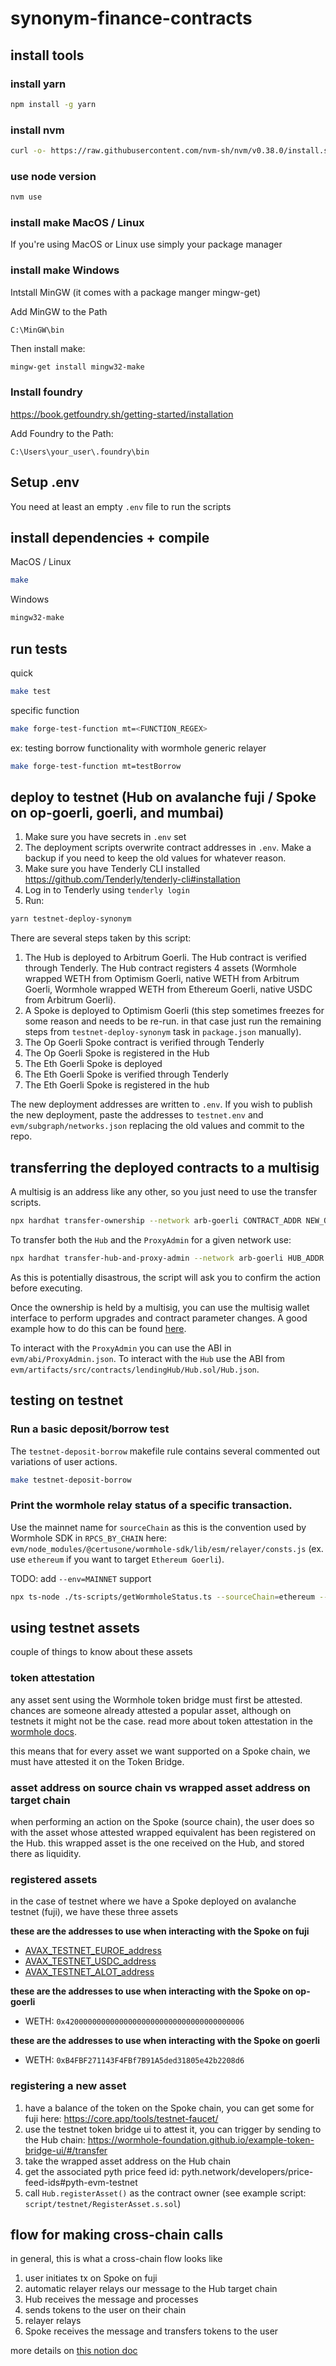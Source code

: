 # synonym-finance-contracts

## install tools

### install yarn

```bash
npm install -g yarn
```

### install nvm
```bash
curl -o- https://raw.githubusercontent.com/nvm-sh/nvm/v0.38.0/install.sh | bash
```

### use node version
```bash
nvm use
```

### install make MacOS / Linux

If you're using MacOS or Linux use simply your package manager

### install make Windows

Intstall MinGW (it comes with a package manger mingw-get)

Add MinGW to the Path

```
C:\MinGW\bin
```

Then install make:

```bash
mingw-get install mingw32-make
```

### Install foundry

https://book.getfoundry.sh/getting-started/installation

Add Foundry to the Path:

```
C:\Users\your_user\.foundry\bin
```

## Setup .env

You need at least an empty `.env` file to run the scripts

## install dependencies + compile

MacOS / Linux

```bash
make
```

Windows

```bash
mingw32-make
```

## run tests

quick

```bash
make test
```

specific function

```bash
make forge-test-function mt=<FUNCTION_REGEX>
```

ex: testing borrow functionality with wormhole generic relayer

```bash
make forge-test-function mt=testBorrow
```

## deploy to testnet (Hub on avalanche fuji / Spoke on op-goerli, goerli, and mumbai)

1. Make sure you have secrets in `.env` set
2. The deployment scripts overwrite contract addresses in `.env`. Make a backup if you need to keep the old values for whatever reason.
3. Make sure you have Tenderly CLI installed https://github.com/Tenderly/tenderly-cli#installation
4. Log in to Tenderly using `tenderly login`
5. Run:

```bash
yarn testnet-deploy-synonym
```

There are several steps taken by this script:
1. The Hub is deployed to Arbitrum Goerli. The Hub contract is verified through Tenderly. The Hub contract registers 4 assets (Wormhole wrapped WETH from Optimism Goerli, native WETH from Arbitrum Goerli, Wormhole wrapped WETH from Ethereum Goerli, native USDC from Arbitrum Goerli).
2. A Spoke is deployed to Optimism Goerli (this step sometimes freezes for some reason and needs to be re-run. in that case just run the remaining steps from `testnet-deploy-synonym` task in `package.json` manually).
3. The Op Goerli Spoke contract is verified through Tenderly
4. The Op Goerli Spoke is registered in the Hub
5. The Eth Goerli Spoke is deployed
6. The Eth Goerli Spoke is verified through Tenderly
7. The Eth Goerli Spoke is registered in the hub

The new deployment addresses are written to `.env`. If you wish to publish the new deployment, paste the addresses to `testnet.env` and `evm/subgraph/networks.json` replacing the old values and commit to the repo.

## transferring the deployed contracts to a multisig

A multisig is an address like any other, so you just need to use the transfer scripts.

```bash
npx hardhat transfer-ownership --network arb-goerli CONTRACT_ADDR NEW_OWNER
```

To transfer both the `Hub` and the `ProxyAdmin` for a given network use:

```bash
npx hardhat transfer-hub-and-proxy-admin --network arb-goerli HUB_ADDR NEW_OWNER
```

As this is potentially disastrous, the script will ask you to confirm the action before executing.

Once the ownership is held by a multisig, you can use the multisig wallet interface to perform upgrades and contract parameter changes. A good example how to do this can be found [here](https://medium.com/@msvstj/how-to-upgrade-proxies-in-multisig-safe-b09f03cbce4c).

To interact with the `ProxyAdmin` you can use the ABI in `evm/abi/ProxyAdmin.json`. To interact with the `Hub` use the ABI from `evm/artifacts/src/contracts/lendingHub/Hub.sol/Hub.json`.

## testing on testnet

### Run a basic deposit/borrow test

The `testnet-deposit-borrow` makefile rule contains several commented out variations of user actions.

```bash
make testnet-deposit-borrow
```

### Print the wormhole relay status of a specific transaction.

Use the mainnet name for `sourceChain` as this is the convention used by Wormhole SDK in `RPCS_BY_CHAIN` here: `evm/node_modules/@certusone/wormhole-sdk/lib/esm/relayer/consts.js` (ex. use `ethereum` if you want to target `Ethereum Goerli`).

TODO: add `--env=MAINNET` support

```bash
npx ts-node ./ts-scripts/getWormholeStatus.ts --sourceChain=ethereum --tx=0x3799920c1bf24156e9f6f0c8bf00fd7fd8cfd60666deae747c765368cd5d0760
```

## using testnet assets

couple of things to know about these assets

### token attestation

any asset sent using the Wormhole token bridge must first be attested. chances are someone already attested a popular asset, although on testnets it might not be the case. read more about token attestation in the [wormhole docs](https://book.wormhole.com/technical/typescript/attestingToken.html).

this means that for every asset we want supported on a Spoke chain, we must have attested it on the Token Bridge.

### asset address on source chain vs wrapped asset address on target chain

when performing an action on the Spoke (source chain), the user does so with the asset whose attested wrapped equivalent has been registered on the Hub. this wrapped asset is the one received on the Hub, and stored there as liquidity.

### registered assets

in the case of testnet where we have a Spoke deployed on avalanche testnet (fuji), we have these three assets

**these are the addresses to use when interacting with the Spoke on fuji**

- [AVAX_TESTNET_EUROE_address](https://testnet.snowtrace.io/address/0xA089a21902914C3f3325dBE2334E9B466071E5f1)
- [AVAX_TESTNET_USDC_address](https://testnet.snowtrace.io/address/0xaf82969ecf299c1f1bb5e1d12ddacc9027431160)
- [AVAX_TESTNET_ALOT_address](https://testnet.snowtrace.io/address/0x9983f755bbd60d1886cbfe103c98c272aa0f03d6)

**these are the addresses to use when interacting with the Spoke on op-goerli**

- WETH: `0x4200000000000000000000000000000000000006`

**these are the addresses to use when interacting with the Spoke on goerli**

- WETH: `0xB4FBF271143F4FBf7B91A5ded31805e42b2208d6`

### registering a new asset

1. have a balance of the token on the Spoke chain, you can get some for fuji here: https://core.app/tools/testnet-faucet/
2. use the testnet token bridge ui to attest it, you can trigger by sending to the Hub chain: https://wormhole-foundation.github.io/example-token-bridge-ui/#/transfer
3. take the wrapped asset address on the Hub chain
4. get the associated pyth price feed id: pyth.network/developers/price-feed-ids#pyth-evm-testnet
5. call `Hub.registerAsset()` as the contract owner (see example script: `script/testnet/RegisterAsset.s.sol`)

## flow for making cross-chain calls

in general, this is what a cross-chain flow looks like

1. user initiates tx on Spoke on fuji
2. automatic relayer relays our message to the Hub target chain
3. Hub receives the message and processes
4. sends tokens to the user on their chain
5. relayer relays
6. Spoke receives the message and transfers tokens to the user


more details on [this notion doc](https://hypotenuselabs.notion.site/Synonym-Protocol-Integration-Docs-769e5b04e87d4f919595bbe0531e5fef?pvs=4)

